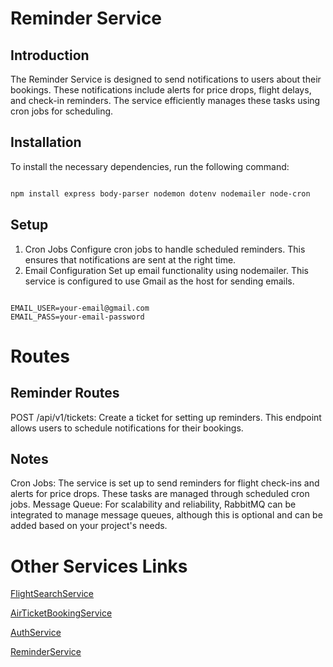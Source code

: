 



# Reminder Service
## Introduction
The Reminder Service is designed to send notifications to users about their bookings. These notifications include alerts for price drops, flight delays, and check-in reminders. The service efficiently manages these tasks using cron jobs for scheduling.

## Installation
To install the necessary dependencies, run the following command:

```bash

npm install express body-parser nodemon dotenv nodemailer node-cron
```
## Setup
1. Cron Jobs
Configure cron jobs to handle scheduled reminders. This ensures that notifications are sent at the right time.
2. Email Configuration
Set up email functionality using nodemailer. This service is configured to use Gmail as the host for sending emails.


```env

EMAIL_USER=your-email@gmail.com
EMAIL_PASS=your-email-password
```
# Routes
## Reminder Routes
POST /api/v1/tickets: Create a ticket for setting up reminders. This endpoint allows users to schedule notifications for their bookings.
## Notes
Cron Jobs: The service is set up to send reminders for flight check-ins and alerts for price drops. These tasks are managed through scheduled cron jobs.
Message Queue: For scalability and reliability, RabbitMQ can be integrated to manage message queues, although this is optional and can be added based on your project's needs.

# Other Services Links

[FlightSearchService](https://github.com/SPARSH1608/flightandSearchService)

[AirTicketBookingService](https://github.com/SPARSH1608/AirTicketBookingService)

[AuthService](https://github.com/SPARSH1608/Auth_service)

[ReminderService](https://github.com/SPARSH1608/ReminderService)
